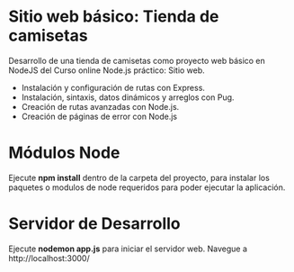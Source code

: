 # Sitio web básico: Tienda de camisetas
Desarrollo de una tienda de camisetas como proyecto web básico en NodeJS del Curso online Node.js práctico: Sitio web.
- Instalación y configuración de rutas con Express.
- Instalación, sintaxis, datos dinámicos y arreglos con Pug.
- Creación de rutas avanzadas con Node.js.
- Creación de páginas de error con Node.js

# Módulos Node
 Ejecute **npm install** dentro de la carpeta del proyecto, para instalar los paquetes o modulos de node requeridos para poder ejecutar la aplicación.

# Servidor de Desarrollo
 Ejecute **nodemon app.js** para iniciar el servidor web. Navegue a http://localhost:3000/


